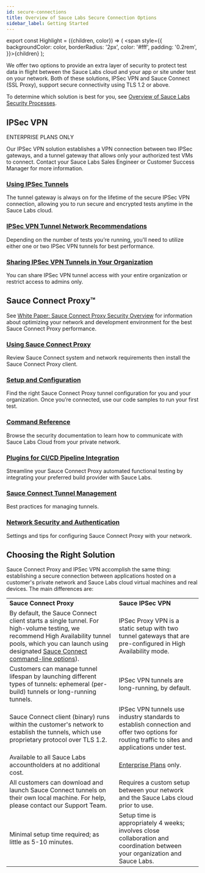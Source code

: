 ```yaml
---
id: secure-connections
title: Overview of Sauce Labs Secure Connection Options
sidebar_label: Getting Started
---
```


export const Highlight = ({children, color}) => ( <span style={{
      backgroundColor: color,
      borderRadius: '2px',
      color: '#fff',
      padding: '0.2rem',
    }}>{children}</span> );

We offer two options to provide an extra layer of security to protect test data in flight between the Sauce Labs cloud and your app or site under test on your network. Both of these solutions, IPSec VPN and Sauce Connect (SSL Proxy), support secure connectivity using TLS 1.2 or above.

To determine which solution is best for you, see [Overview of Sauce Labs Security Processes](https://saucelabs.com/resources/white-papers/overview-of-sauce-labs-security-processes).

## IPSec VPN

<p> <Highlight color="#013a70">ENTERPRISE PLANS ONLY</Highlight> </p>

Our IPSec VPN solution establishes a VPN connection between two IPSec gateways, and a tunnel gateway that allows only your authorized test VMs to connect. Contact your Sauce Labs Sales Engineer or Customer Success Manager for more information.

<div className="box-wrapper" markdown="1">
  <div className="box box1 card">
    <div className="container">
    <h3><a href="/secure-connections/ipsec-vpn#testing-with-ipsec-vpn-tunnels">Using IPSec Tunnels</a></h3>
    <p>The tunnel gateway is always on for the lifetime of the secure IPSec VPN connection, allowing you to run secure and encrypted tests anytime in the Sauce Labs cloud.</p>
    </div>
  </div>

  <div className="box box2 card">
    <div className="container">
    <h3><a href="/secure-connections/ipsec-vpn#bandwidth-recommendations">IPSec VPN Tunnel Network Recommendations</a></h3>
    <p>Depending on the number of tests you’re running, you'll need to utilize either one or two IPSec VPN tunnels for best performance.</p>
    </div>
  </div>
  </div>

  <div className="box boxwidebottom card">
    <div className="container">
    <h3><a href="/secure-connections/ipsec-vpn#tunnel-permissions">Sharing IPSec VPN Tunnels in Your Organization</a></h3>
    <p>You can share IPSec VPN tunnel access with your entire organization or restrict access to admins only.</p>
    </div>
  </div>

## Sauce Connect Proxy™

  See [White Paper: Sauce Connect Proxy Security Overview](https://saucelabs.com/resources/white-papers/sauce-connect-proxy-security-overview) for information about optimizing your network and development environment for the best Sauce Connect Proxy performance.

  <div className="box-wrapper" markdown="1">
    <div className="box box1 card">
      <div className="container">
      <h3><a href="https://wiki.saucelabs.com/pages/viewpage.action?pageId=48365718">Using Sauce Connect Proxy</a></h3>
      <p>Review Sauce Connect system and network requirements then install the Sauce Connect Proxy client.</p>
      </div>
    </div>
    <div className="box box2 card">
      <div className="container">
      <h3><a href="https://wiki.saucelabs.com/display/DOCS/Sauce+Connect+Proxy+Setup+and+Configuration">Setup and Configuration</a></h3>
      <p>Find the right Sauce Connect Proxy tunnel configuration for you and your organization. Once you’re connected, use our code samples to run your first test.</p>
      </div>
    </div>
    <div className="box box3 card">
      <div className="container">
      <h3><a href="https://wiki.saucelabs.com/display/DOCS/Sauce+Connect+Proxy+Command-Line+Quick+Reference+Guide">Command Reference</a></h3>
      <p>Browse the security documentation to learn how to communicate with Sauce Labs Cloud from your private network.</p>
      </div>
    </div>
    <div className="box box4 card">
      <div className="container">
      <h3><a href="https://wiki.saucelabs.com/display/DOCS/Setting+Up+CI+Platform+Integrations+with+Sauce+Plugins">Plugins for CI/CD Pipeline Integration</a></h3>
      <p>Streamline your Sauce Connect Proxy automated functional testing by integrating your preferred build provider with Sauce Labs.</p>
      </div>
    </div>
    <div className="box box5 card">
      <div className="container">
      <h3><a href="https://wiki.saucelabs.com/display/DOCS/Sauce+Connect+Proxy+Tunnel+Management">Sauce Connect Tunnel Management</a></h3>
      <p>Best practices for managing tunnels.</p>
      </div>
    </div>
    <div className="box box6 card">
      <div className="container">
      <h3><a href="https://wiki.saucelabs.com/display/DOCS/Sauce+Connect+Proxy+and+Network+Security">Network Security and Authentication</a></h3>
      <p>Settings and tips for configuring Sauce Connect Proxy with your network.</p>
      </div>
    </div>
  </div>


## Choosing the Right Solution

Sauce Connect Proxy and IPSec VPN accomplish the same thing: establishing a secure connection between applications hosted on a customer's private network and Sauce Labs cloud virtual machines and real devices. The main differences are:

<table>
  <tr>
   <td><strong>Sauce Connect Proxy</strong>
   </td>
   <td><strong>Sauce IPSec VPN</strong>
   </td>
  </tr>
  <tr>
   <td>By default, the Sauce Connect client starts a single tunnel. For high-volume testing, we recommend High Availability tunnel pools, which you can launch using designated <a href="/dev/cli/sauce-connect-proxy">Sauce Connect command-line options</a>).
   </td>
   <td>IPSec Proxy VPN is a static setup with two tunnel gateways that are pre-configured in High Availability mode.
   </td>
  </tr>
  <tr>
   <td>Customers can manage tunnel lifespan by launching different types of tunnels: ephemeral (per-build) tunnels or long-running tunnels.
   </td>
   <td>IPSec VPN tunnels are long-running, by default.
   </td>
  </tr>
  <tr>
   <td>Sauce Connect client (binary) runs within the customer's network to establish the tunnels, which use proprietary protocol over TLS 1.2.
   </td>
   <td>IPSec VPN tunnels use industry standards to establish connection and offer two options for routing traffic to sites and applications under test.
   </td>
  </tr>
  <tr>
   <td>Available to all Sauce Labs accountholders at no additional cost.
   </td>
   <td><a href="https://saucelabs.com/pricing">Enterprise Plans</a> only.
   </td>
  </tr>
  <tr>
   <td>All customers can download and launch Sauce Connect tunnels on their own local machine. For help, please contact our Support Team.
   </td>
   <td>Requires a custom setup between your network and the Sauce Labs cloud prior to use.
   </td>
  </tr>
  <tr>
   <td>Minimal setup time required; as little as 5-10 minutes.
   </td>
   <td>Setup time is appropriately 4 weeks; involves close collaboration and coordination between your organization and Sauce Labs.
   </td>
  </tr>
</table>

